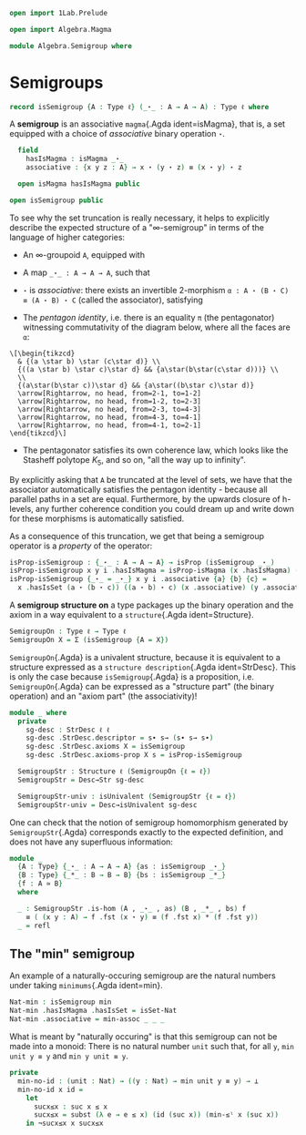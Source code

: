 ```agda
open import 1Lab.Prelude

open import Algebra.Magma

module Algebra.Semigroup where
```

<!--
```agda
private variable
  ℓ ℓ₁ : Level
  A : Type ℓ
```
-->



# Semigroups

```agda
record isSemigroup {A : Type ℓ} (_⋆_ : A → A → A) : Type ℓ where
```

A **semigroup** is an associative `magma`{.Agda ident=isMagma}, that is, a set
equipped with a choice of _associative_ binary operation `⋆`.

```agda
  field
    hasIsMagma : isMagma _⋆_
    associative : {x y z : A} → x ⋆ (y ⋆ z) ≡ (x ⋆ y) ⋆ z

  open isMagma hasIsMagma public

open isSemigroup public
```

To see why the set truncation is really necessary, it helps to
explicitly describe the expected structure of a "∞-semigroup" in terms
of the language of higher categories:

- An ∞-groupoid `A`, equipped with

- A map `_⋆_ : A → A → A`, such that

- `⋆` is _associative_: there exists an invertible 2-morphism `α : A ⋆
(B ⋆ C) ≡ (A ⋆ B) ⋆ C` (called the associator), satisfying

- The _pentagon identity_, i.e. there is an equality `π` (the
pentagonator) witnessing commutativity of the diagram below, where all
the faces are `α`:
~~~{.quiver .tall-2}
\[\begin{tikzcd}
  & {(a \star b) \star (c\star d)} \\
  {((a \star b) \star c)\star d} && {a\star(b\star(c\star d)))} \\
  \\
  {(a\star(b\star c))\star d} && {a\star((b\star c)\star d)}
  \arrow[Rightarrow, no head, from=2-1, to=1-2]
  \arrow[Rightarrow, no head, from=1-2, to=2-3]
  \arrow[Rightarrow, no head, from=2-3, to=4-3]
  \arrow[Rightarrow, no head, from=4-3, to=4-1]
  \arrow[Rightarrow, no head, from=4-1, to=2-1]
\end{tikzcd}\]
~~~

- The pentagonator satisfies its own coherence law, which looks like the
Stasheff polytope $K_5$, and so on, "all the way up to infinity".

By explicitly asking that `A` be truncated at the level of sets, we have
that the associator automatically satisfies the pentagon identity -
because all parallel paths in a set are equal. Furthermore, by the
upwards closure of h-levels, any further coherence condition you could
dream up and write down for these morphisms is automatically satisfied.

As a consequence of this truncation, we get that being a semigroup
operator is a _property_ of the operator:

```agda
isProp-isSemigroup : {_⋆_ : A → A → A} → isProp (isSemigroup _⋆_)
isProp-isSemigroup x y i .hasIsMagma = isProp-isMagma (x .hasIsMagma) (y .hasIsMagma) i
isProp-isSemigroup {_⋆_ = _⋆_} x y i .associative {a} {b} {c} =
  x .hasIsSet (a ⋆ (b ⋆ c)) ((a ⋆ b) ⋆ c) (x .associative) (y .associative) i
```

A **semigroup structure on** a type packages up the binary operation and
the axiom in a way equivalent to a `structure`{.Agda ident=Structure}.

```agda
SemigroupOn : Type ℓ → Type ℓ
SemigroupOn X = Σ (isSemigroup {A = X})
```

`SemigroupOn`{.Agda} is a univalent structure, because it is equivalent
to a structure expressed as a `structure description`{.Agda
ident=StrDesc}. This is only the case because `isSemigroup`{.Agda} is a
proposition, i.e.  `SemigroupOn`{.Agda} can be expressed as a "structure
part" (the binary operation) and an "axiom part" (the associativity)!

```agda
module _ where
  private
    sg-desc : StrDesc ℓ ℓ
    sg-desc .StrDesc.descriptor = s∙ s→ (s∙ s→ s∙)
    sg-desc .StrDesc.axioms X = isSemigroup
    sg-desc .StrDesc.axioms-prop X s = isProp-isSemigroup

  SemigroupStr : Structure ℓ (SemigroupOn {ℓ = ℓ})
  SemigroupStr = Desc→Str sg-desc

  SemigroupStr-univ : isUnivalent (SemigroupStr {ℓ = ℓ})
  SemigroupStr-univ = Desc→isUnivalent sg-desc
```

One can check that the notion of semigroup homomorphism generated by
`SemigroupStr`{.Agda} corresponds exactly to the expected definition,
and does not have any superfluous information:

```agda
module _
  {A : Type} {_⋆_ : A → A → A} {as : isSemigroup _⋆_}
  {B : Type} {_*_ : B → B → B} {bs : isSemigroup _*_}
  {f : A ≃ B}
  where

  _ : SemigroupStr .is-hom (A , _⋆_ , as) (B , _*_ , bs) f
    ≡ ( (x y : A) → f .fst (x ⋆ y) ≡ (f .fst x) * (f .fst y))
  _ = refl
```


## The "min" semigroup

An example of a naturally-occuring semigroup are the natural numbers
under taking `minimums`{.Agda ident=min}.

```agda
Nat-min : isSemigroup min
Nat-min .hasIsMagma .hasIsSet = isSet-Nat
Nat-min .associative = min-assoc _ _ _
```

What is meant by "naturally occuring" is that this semigroup can not be
made into a monoid: There is no natural number `unit` such that, for all
`y`, `min unit y ≡ y` and `min y unit ≡ y`.

```agda
private
  min-no-id : (unit : Nat) → ((y : Nat) → min unit y ≡ y) → ⊥
  min-no-id x id =
    let
      sucx≤x : suc x ≤ x
      sucx≤x = subst (λ e → e ≤ x) (id (suc x)) (min-≤ˡ x (suc x))
    in ¬sucx≤x x sucx≤x
```

